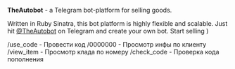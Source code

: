 **TheAutobot** - a Telegram bot-platform for selling goods.

Written in Ruby Sinatra, this bot platform is highly flexible and scalable.
Just hit [@TheAutobot](http://google.com) on Telegram and create your own bot. Start selling )

/use_code - Провести код
/0000000 - Просмотр инфы по клиенту
/view_item - Просмотр клада по номеру
/check_code - Проверка кода пополнения


